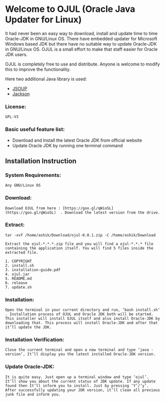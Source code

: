 # Welcome to OJUL (Oracle Java Updater for Linux)

It had never been an easy way to download, install and update time to time Oracle-JDK in GNU/Linux OS. There have embedded updater for Microsoft Windows based JDK but there have no suitable way to update Oracle-JDK in GNU/Linux OS. OJUL is a small effort to make that staff easier for Oracle JDK users. 

OJUL is completely free to use and distribute. Anyone is welcome to modify this to improve the functionality. 

Here two additional Java library is used:
	
* [JSOUP](https://jsoup.org/)
* [Jackson](https://github.com/FasterXML/jackson)

### License:
	GPL-V3

### Basic useful feature list:

* Download and Install the latest Oracle JDK from official website
* Update Oracle JDK by running one terminal command


## Installation Instruction


### System Requirements:
	Any GNU/Linux OS


### Download:

	Download OJUL from here : [https://goo.gl/qWioSL](https://goo.gl/qWioSL)  . Download the latest version from the drive.


### Extract: 

```tar -xvf /home/ashik/Download/ojul-0.0.1.zip -C /home/ashik/Download```

    Extract the ojul-*.*.*.zip file and you will find a ojul-*.*.* file containing the application itself. You will find 5 files inside the extracted file. 
    
    1. COPYRIGHT
    2. install.sh
    3. installation-guide.pdf
    4. ojul.jar
    5. README.md
    6. release
    7. update.sh


### Installation:

	Open the terminal in your current directory and run, ‘bash install.sh’ . Installation process of OJUL and Oracle JDK both will be started. This installer will install OJUL itself and also install Oracle-JDK by downloading that. This process will install Oracle-JDK and after that it’ll update the JDK. 
    
    
    
    
### Installation Verification:

	Close the current terminal and open a new terminal and type ‘java -version’, It’ll display you the latest installed Oracle-JDK version.
    
    
### Update Oracle-JDK:
	It is quite easy. Just open up a terminal window and type ‘ojul’. It’ll show you about the current status of JDK update. If any update found then It’ll inform you to install. Just by pressing ‘Y’/‘y’. After successfully updating your JDK version, it’ll clean all previous junk file and inform you.
